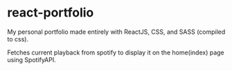 # react-portfolio
My personal portfolio made entirely with ReactJS, CSS, and SASS (compiled to css).


Fetches current playback from spotify to display it on the home(index) page using SpotifyAPI.
